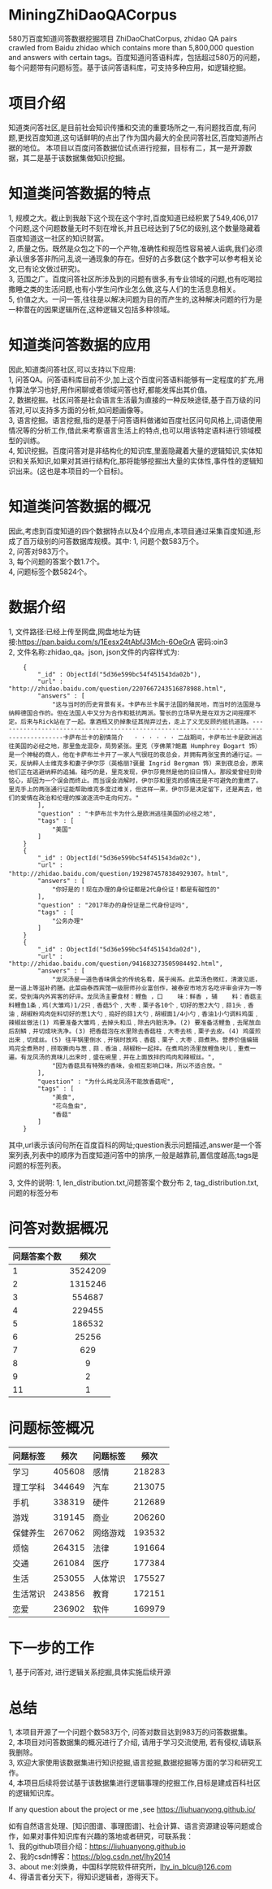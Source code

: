 # MiningZhiDaoQACorpus
580万百度知道问答数据挖掘项目
ZhiDaoChatCorpus, zhidao QA pairs crawled from Baidu zhidao which contains more than 5,800,000 question and answers with certain tags。百度知道问答语料库，包括超过580万的问题，每个问题带有问题标签。基于该问答语料库，可支持多种应用，如逻辑挖掘。    

# 项目介绍
知道类问答社区,是目前社会知识传播和交流的重要场所之一,有问题找百度,有问题,更找百度知道,这句话鲜明的点出了作为国内最大的全民问答社区,百度知道所占据的地位。 本项目以百度问答数据位试点进行挖掘，目标有二，其一是开源数据，其二是基于该数据集做知识挖掘。    

# 知道类问答数据的特点 
1, 规模之大。截止到我敲下这个现在这个字时,百度知道已经积累了549,406,017个问题,这个问题数量无时不刻在增长,并且已经达到了5亿的级别,这个数量隐藏着百度知道这一社区的知识财富。  
2, 质量之伤。既然是众包之下的一个产物,准确性和规范性容易被人诟病,我们必须承认很多答非所问,乱说一通现象的存在。但好的占多数(这个数字可以参考相关论文,已有论文做过研究)。    
3, 范围之广。百度问答社区所涉及到的问题有很多,有专业领域的问题,也有吃喝拉撒睡之类的生活问题,也有小学生问作业怎么做,这与人们的生活息息相关。    
5, 价值之大。一问一答,往往是以解决问题为目的而产生的,这种解决问题的行为是一种潜在的因果逻辑所在,这种逻辑又包括多种领域。  

# 知道类问答数据的应用
因此,知道类问答社区,可以支持以下应用:  
1, 问答QA。问答语料库目前不少,加上这个百度问答语料能够有一定程度的扩充,用作算法学习也好,用作闲聊或者领域问答也好,都能发挥出其价值。    
2, 数据挖掘。社区问答是社会语言生活最为直接的一种反映途径,基于百万级的问答对,可以支持多方面的分析,如问题画像等。  
3, 语言挖掘。语言挖掘,指的是基于问答语料做诸如百度社区问句风格上,词语使用情况等的分析工作,借此来考察语言生活上的特点,也可以用该特定语料进行领域模型的训练。    
4, 知识挖掘。百度问答对是非结构化的知识库,里面隐藏着大量的逻辑知识,实体知识和关系知识,如果对其进行结构化,那将能够挖掘出大量的实体性,事件性的逻辑知识出来。(这也是本项目的一个目标)。     

# 知道类问答数据的概况
因此,考虑到百度知道的四个数据特点以及4个应用点,本项目通过采集百度知道,形成了百万级别的问答数据库规模。其中:
1, 问题个数583万个。     
2, 问答对983万个。     
3, 每个问题的答案个数1.7个。   
4, 问题标签个数5824个。  


# 数据介绍

1, 文件路径:已经上传至网盘,网盘地址为链接:https://pan.baidu.com/s/1Eesx24tAbfJ3Mch-6OeGrA  密码:oin3  
2, 文件名称:zhidao_qa。json, json文件的内容样式为:  

        {
            "_id" : ObjectId("5d36e599bc54f451543da02b"),
            "url" : "http://zhidao.baidu.com/question/2207667243516878988.html",
            "answers" : [
                "这与当时的历史背景有关。卡萨布兰卡属于法国的殖民地，而当时的法国是与纳粹德国合作的。但在法国人中又分为合作和抵抗两派。警长的立场早先是在双方之间摇摆不定。后来与Rick站在了一起。拿酒瓶又扔掉象征其抛弃过去，走上了义无反顾的抵抗道路。----------------------------------------------------------------------------------------卡萨布兰卡的剧情简介   · · · · · · 二战期间，卡萨布兰卡是欧洲逃往美国的必经之地，那里鱼龙混杂，局势紧张。里克（亨佛莱?鲍嘉 Humphrey Bogart 饰）是一个神秘的商人，他在卡萨布兰卡开了一家人气很旺的夜总会，并拥有两张宝贵的通行证。一天，反纳粹人士维克多和妻子伊尔莎（英格丽?褒曼 Ingrid Bergman 饰）来到夜总会，原来他们正在逃避纳粹的追捕。碰巧的是，里克发现，伊尔莎竟然是他的旧日情人。那段爱曾经刻骨铭心，却因为一个误会而终止。而当误会消解时，伊尔莎和里克的感情还是不可避免的重燃了。里克手上的两张通行证能帮助维克多度过难关，但这样一来，伊尔莎是决定留下，还是离去，他们的爱情在政治和伦理的推波逐流中走向何方。"
            ],
            "question" : "卡萨布兰卡为什么是欧洲逃往美国的必经之地",
            "tags" : [
                "美国"
            ]
        }
        {
            "_id" : ObjectId("5d36e599bc54f451543da02c"),
            "url" : "http://zhidao.baidu.com/question/1929874578384929307。html",
            "answers" : [
                "你好是的！现在办理的身份证都是2代身份证！都是有磁性的"
            ],
            "question" : "2017年办的身份证是二代身份证吗",
            "tags" : [
                "公务办理"
            ]
        }
        {
            "_id" : ObjectId("5d36e599bc54f451543da02d"),
            "url" : "http://zhidao.baidu.com/question/941683273505984492.html",
            "answers" : [
                "龙凤汤是一道色香味俱全的传统名肴，属于闽系。此菜汤色微红，清澈见底，是一道上等滋补药膳。此菜由泰西宾馆一级厨师孙业富创作，被泰安市地方名吃评审会评为一等奖，受到海内外宾客的好评。龙凤汤主要食材：鲤鱼 ，口    味：鲜香 ，辅    料：香菇主料鲤鱼1条﹐鸡(大雏鸡)1/2只﹐香菇5个﹐大枣﹑栗子各10个﹐切好的葱2大勺﹐蒜1头﹐香油﹐胡椒粉鸡肉佐料切好的葱1大勺﹐捣好的蒜1大勺﹐胡椒面1/4小勺﹐香油1小勺调料鸡蛋﹐辣椒丝做法(1) 鸡要准备大雏鸡﹐去掉头和瓜﹐除去内脏洗净。(2) 要准备活鲤鱼﹐去尾放血后刮鳞﹐并切成块洗净。(3) 把香菇泡在水里除去香菇柱﹐大枣去核﹐栗子去皮。(4) 鸡蛋煎出来﹐切成丝。(5) 往平锅里倒水﹐开锅时放鸡﹑香菇﹑栗子﹑大枣﹑蒜煮熟。营养价值编辑鸡完全煮熟时﹐捞取撕肉与葱﹑蒜﹑香油﹑胡椒粉一起拌。在煮鸡的汤里放鲤鱼块儿﹐重煮一遍。有龙凤汤的真味儿出来时﹐盛在碗里﹐并在上面放拌的鸡肉和辣椒丝。",
                "因为香菇具有特殊的香味，会相互影响口味，所以不适合放。"
            ],
            "question" : "为什么炖龙凤汤不能放香菇呢",
            "tags" : [
                "美食",
                "花鸟鱼虫",
                "香菇"
            ]
        }

其中,url表示该问句所在百度百科的网址;question表示问题描述,answer是一个答案列表,列表中的顺序为百度知道问答中的排序,一般是越靠前,置信度越高;tags是问题的标签列表。

3, 文件的说明:
1, len_distribution.txt,问题答案个数分布
2, tag_distribution.txt,问题的标签分布


# 问答对数据概况

| 问题答案个数 | 频次 |
| :--- | :---: |
| 1 | 3524209 |
| 2 | 1315246 |
| 3 | 554687 |
| 4 | 229455 |
| 5 | 186532|
| 6 | 25256 |
| 7 | 629 |
| 8 | 9 |
| 9 | 2 |
| 11 | 1 |


# 问题标签概况

| 问题标签 | 频次 | 问题标签 | 频次 |
| :--- | :---: | :--- | :---: |
| 学习 | 405608 | 感情 | 218283 |
| 理工学科 | 344649 | 汽车 | 213075 |
| 手机 | 338319 | 硬件 | 212689 |
| 游戏 | 319145 | 商业| 206260 |
| 保健养生 | 267062| 网络游戏 | 193532 |
| 烦恼 | 264315 | 法律 | 191664 |
| 交通 | 261084 | 医疗 | 177384 |
| 生活 | 253055| 人体常识 | 175527|
| 生活常识 | 243856 | 教育 | 172151|
| 恋爱 | 236902 | 软件 | 169979 |

# 下一步的工作
1, 基于问答对, 进行逻辑关系挖掘,具体实施后续开源 

# 总结
1, 本项目开源了一个问题个数583万个, 问答对数目达到983万的问答数据集。  
2, 本项目对问答数据集的概况进行了介绍, 请用于学习交流使用, 若有侵权,请联系我删除。   
3, 欢迎大家使用该数据集进行知识挖掘,语言挖掘,数据挖掘等方面的学习和研究工作。   
4, 本项目后续将尝试基于该数据集进行逻辑事理的挖掘工作,目标是建成百科社区的逻辑知识库。   

If any question about the project or me ,see https://liuhuanyong.github.io/


如有自然语言处理、[知识图谱、事理图谱]、社会计算、语言资源建设等问题或合作，如果对事件知识库有兴趣的落地或者研究，可联系我：    
1、我的github项目介绍：https://liuhuanyong.github.io  
2、我的csdn博客：https://blog.csdn.net/lhy2014  
3、about me:刘焕勇，中国科学院软件研究所，lhy_in_blcu@126.com  
4、得语言者分天下，得知识逻辑者，游得天下。
